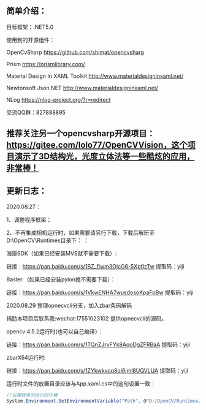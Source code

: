 ## 简单介绍：
 
目标框架：.NET5.0

使用到的开源组件：
 
OpenCvSharp  https://github.com/shimat/opencvsharp

Prism    https://prismlibrary.com/

Material Design In XAML Toolkit   http://www.materialdesigninxaml.net/   

Newtonsoft Json.NET  http://www.materialdesigninxaml.net/

NLog  https://nlog-project.org/?r=redirect


交流QQ群：827888895

## 推荐关注另一个opencvsharp开源项目：https://gitee.com/lolo77/OpenCVVision，这个项目演示了3D结构光，光度立体法等一些酷炫的应用，非常棒！

## 更新日志：
2020.08.27：

1、调整程序框架；

2、不再集成相机运行时，如果需要请另行下载，下载后解压至D:\OpenCV\Runtimes目录下：
：

海康SDK（如果已经安装MVS就不需要下载）:

链接：https://pan.baidu.com/s/1BZ_flwm3OjcG6-5XpflzTw 
提取码：yiji


Basler:（如果已经安装pylon就不需要下载）：

链接：https://pan.baidu.com/s/1VkwENHA7wusdosoKpaFpBw 
提取码：yiji

2020.08.29
整理opnecvcli分支，加入zbar条码解码

捐助本项目后联系我:wechat:17551023102 提供opnecvcli的源码。

opencv 4.5.2运行时(也可以自己编译）：

链接：https://pan.baidu.com/s/1TQnZJrvFYk8AqoDgZFRBaA 
提取码：yiji

zbarX64运行时:

链接：https://pan.baidu.com/s/1ZYkwkvoq8oI6jml8UQVLUA 
提取码：yiji

运行时文件的放置目录应该与App.xaml.cs中的这句设置一致：

```csharp
//设置程序的运行时环境
System.Environment.SetEnvironmentVariable("Path", @"D:/OpenCV/Runtimes/opencv452/;D:/OpenCV/Runtimes/zbarX64Runtime/;D:/OpenCV/Runtimes/BaslerRuntimeX64/;D:/OpenCV/Runtimes/MVSRuntimeX64/;C:\Program Files\Basler\pylon 6\Runtime\x64;C:\Program Files (x86)\Common Files\MVS\Runtime\Win64_x64;");
```